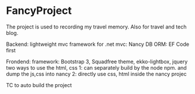 # FancyProject


The project is used to recording my travel memory. Also for travel and tech blog. 


Backend:
lightweight mvc framework for .net mvc: Nancy
DB ORM: EF Code first

Frondend:
framework: Bootstrap 3, Squadfree theme, ekko-lightbox, jquery
two ways to use the html, css
1: can separately build by the node npm. and dump the js,css into nancy 
2: directly use css, html inside the nancy projec 


TC to auto build the project












